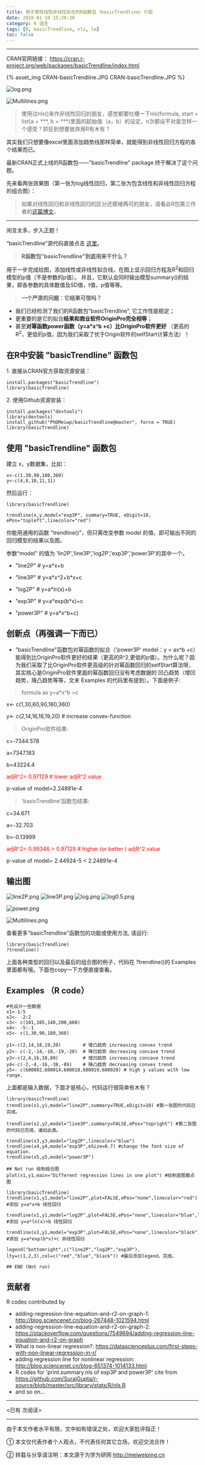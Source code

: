 ```yaml
---
title: 用于常规线性非线性拟合的R函数包（basicTrendline）介绍
date: 2018-01-10 15:20:38
category: R 语言
tags: [R, basicTrendline, nls, lm]
toc: false
---
```


---

CRAN官网链接： https://cran.r-project.org/web/packages/basicTrendline/index.html

{% asset_img CRAN-basicTrendline.JPG CRAN-basicTrendline.JPG %}

![log.png](https://i.loli.net/2017/12/20/5a39cf4962808.png)

<!-- more -->

![Multilines.png](https://i.loli.net/2018/01/10/5a55c3a42a16e.png)

> 使用过nls()来作非线性回归的朋友，感觉都要吐槽一下nls(formula, start = list(a = ***, b = ***)里面的起始值（a，b）的设定，n次都设不对是怎样一个感受？抓狂到想要放弃用R有木有？

其实我们只想要像excel里面添加趋势线那样简单，就能得到非线性回归方程的各个结果而已。

最新CRAN正式上线的R函数包——"basicTrendline" package 终于解决了这个问题。

先来看两张效果图（第一张为log线性回归，第二张为包含线性和非线性回归方程的组合图）：

> 如果对线性回归和非线性回归的区分还模棱两可的朋友，请看此R包第三作者的[这篇博文](http://blog.sciencenet.cn/blog-267448-686836.html)。


---

闲言太多，步入正题！

“basicTrendline”源代码直接点击 [这里](https://github.com/PhDMeiwp/basicTrendline)。

> **R函数包"basicTrendline"到底用来干什么？**

用于一步完成绘图，添加线性或非线性拟合线，在图上显示回归方程及R<sup>2</sup>和回归模型的p值（不是参数的p值）。</font> 并且，它默认会同时输出模型summary()的结果，即各参数的具体数值及SD值，t值，p值等等。

> **一个严肃的问题：它结果可信吗？**

- 我们已经检测了我们的R函数包“basicTrendline”, 它工作性能稳定；
- 更重要的是它的拟合**结果和商业软件OriginPro完全相等**；
- 甚至**对幂函数power函数（y=a\*x^b +c）比OriginPro软件更好**
（更高的R<sup>2</sup>，更低的p值，因为我们采取了优于Origin软件的selfStart计算方法）！


## 在R中安装 "basicTrendline" 函数包

1\. 直接从CRAN官方获取资源安装：

	install.packages("basicTrendline")
	library(basicTrendline)

2\. 使用Github资源安装：

    install.packages("devtools")
	library(devtools)   
	install_github("PhDMeiwp/basicTrendline@master", force = TRUE)
	library(basicTrendline)


## 使用 "basicTrendline" 函数包
	
建立 x，y数据集，比如：

    x<-c(1,30,90,180,360)
    y<-c(4,8,10,11,11)

然后运行：

	library(basicTrendline)

	trendline(x,y,model="exp3P", summary=TRUE, eDigit=10, ePos="topleft",linecolor="red")  
	
你能用通用的函数 "trendline()"，但只需改变参数 model 的值，即可输出不同的回归模型的结果以及图。

参数“model” 的值为 'lin2P','line3P','log2P','exp3P','power3P'的其中一个。
	
- "line2P"    # y=a\*x+b

- "line3P"    # y=a\*x^2+b\*x+c

- "log2P"     # y=a\*ln(x)+b

- "exp3P"     # y=a\*exp(b\*x)+c

- "power3P"   # y=a*x^b+c)


## 创新点（再强调一下而已）

- "basicTrendline"函数包对幂函数的拟合（'power3P' model：y = ax^b +c）能得到比OriginPro软件更好的结果（更高的R^2,更低的p值）。为什么呢？因为我们采取了比OriginPro软件更高级的针对幂函数回归的selfStart算法呀，其实核心是OriginPro软件里面的幂函数回归没有考虑数据的 凹凸趋势（增凹趋势，降凸趋势等等，文末 Examples 的代码里有提到）。下面是例子:

>formula as y=a*x^b +c

x<- c(1,30,60,90,180,360)

y<- c(2,14,16,18,19,20)  # increase convex-function

>OriginPro软件结果:

c=-7344.578

a=7347.183

b=43224.4

<font color=red>adjR^2= 0.97129       # lower adjR^2 value</font>

p-value of model=2.24891e-4

>'basicTrendline'函数包结果:

c=34.671

a=-32.703

b=-0.13999

<font color=red>adjR^2= 0.99346 >  0.97129   # higher (or better ) adjR^2 value</font>

p-value of model= 2.44924-5 < 2.24891e-4


## 输出图

![line2P.png](https://i.loli.net/2017/12/20/5a39cf4954e69.png)
![line3P.png](https://i.loli.net/2017/12/20/5a39d001c5049.png)
![log.png](https://i.loli.net/2017/12/20/5a39cf4962808.png)
![log0.5.png](https://i.loli.net/2017/12/20/5a39cf4962781.png)

![power.png](https://i.loli.net/2017/12/20/5a39cf496566f.png)

![Multilines.png](https://i.loli.net/2018/01/10/5a55c3a42a16e.png)

查看更多"basicTrendline"函数包的功能或使用方法, 请运行:

    library(basicTrendline)
    ?trendline()

上面各种类型的回归以及最后的组合图的例子，代码在 ?trendline()的 Examples 里面都有哦。下面也copy一下方便直接查看。

## Examples （R code）

	#先设计一些数据
	x1<-1:5
	x2<- -2:2
	x3<- c(101,105,140,200,660)
	x4<- -5:-1
	x5<- c(1,30,90,180,360)
	
	y1<-c(2,14,18,19,20)        # 增凸趋势 increasing convex trend
	y2<- c(-2,-14,-18,-19,-20)  # 降凹趋势 decreasing concave trend
	y3<-c(2,4,16,38,89)         # 增凹趋势 increasing concave trend
	y4<-c(-2,-4,-16,-38,-89)    # 降凸趋势 decreasing convex trend
	y5<- c(600002,600014,600018,600019,600020) # high y values with low range.
	
上面都是输入数据，下面才是核心，代码运行很简单有木有？	

	library(basicTrendline)
	trendline(x1,y1,model="line2P",summary=TRUE,eDigit=10) #第一张图的代码已完成。
	
	trendline(x2,y2,model="line3P",summary=FALSE,ePos="topright") #第二张图的代码已完成，诸如此类。
	
	trendline(x3,y3,model="log2P",linecolor="blue")
	trendline(x4,y4,model="exp3P",eSize=0.7) #change the font size of equation.
	trendline(x5,y5,model="power3P")
	
	## Not run 绘制组合图
	plot(x1,y1,main="Different regression lines in one plot") #绘制底图散点图
	
	library(basicTrendline)
	trendline(x1,y1,model="line2P",plot=FALSE,ePos="none",linecolor="red") #添加 y=a*x+b 线性回归
	
	trendline(x1,y1,model="log2P",plot=FALSE,ePos="none",linecolor="blue",lty=2) #添加 y=a*ln(x)+b 线性回归
	
	trendline(x1,y1,model="exp3P",plot=FALSE,ePos="none",linecolor="black",lty=3) #添加 y=a*exp(b*x)+c 非线性回归
	
	legend("bottomright",c("line2P","log2P","exp3P"), lty=c(1,2,3),col=c("red","blue","black")) #最后添加legend，完成。
	
	## END (Not run)


## 贡献者

R codes contributed by


- adding-regression-line-equation-and-r2-on-graph-1: http://blog.sciencenet.cn/blog-267448-1021594.html
- adding-regression-line-equation-and-r2-on-graph-2: https://stackoverflow.com/questions/7549694/adding-regression-line-equation-and-r2-on-graph
- What is non-linear regression?: https://datascienceplus.com/first-steps-with-non-linear-regression-in-r/
- adding regression line for nonlinear regression: http://blog.sciencenet.cn/blog-651374-1014133.html
- R codes for 'print.summary.nls of exp3P and power3P' cite from https://github.com/SurajGupta/r-source/blob/master/src/library/stats/R/nls.R
- and so on...



---

<span id="busuanzi_container_page_pv">
<已有 <span id="busuanzi_value_page_pv"></span> 次阅读>
</span>

---


由于本文作者水平有限，文中如有错误之处，欢迎大家批评指正！

① 本文仅代表作者个人观点，不代表任何其它立场，欢迎交流合作！

② 转载与分享请注明：本文源于为学为研网 http://meiweiping.cn